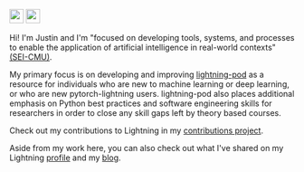 <img src="https://img.shields.io/badge/Python-3776AB?style=for-the-badge&logo=python&logoColor=white" height=25/>   <img src ="https://img.shields.io/badge/-Lightning-792ee5?logo=pytorchlightning&logoColor=white" height=25/>

Hi! I'm Justin and I'm "focused on developing tools, systems, and processes to enable the application of artificial intelligence in real-world contexts" [(SEI-CMU)](https://www.sei.cmu.edu/our-work/artificial-intelligence-engineering/).

My primary focus is on developing and improving [lightning-pod](https://github.com/JustinGoheen/lightning-pod) as a resource for individuals who are new to machine learning or deep learning, or who are new pytorch-lightning users. lightning-pod also places additional emphasis on Python best practices and software engineering skills for researchers in order to close any skill gaps left by theory based courses.

Check out my contributions to Lightning in my [contributions project](https://github.com/users/JustinGoheen/projects/16).

Aside from my work here, you can also check out what I've shared on my Lightning [profile](https://lightning.ai/JustinGoheen/apps) and my [blog](https://justingoheen.github.io/wiki/).
